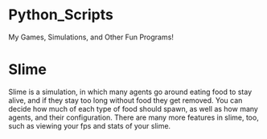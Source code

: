 # Python_Scripts
My Games, Simulations, and Other Fun Programs!

# Slime
Slime is a simulation, in which many agents go around eating food to stay alive, and if they stay too long without food they get removed. You can decide how much of each type of food should spawn, as well as how many agents, and their configuration. There are many more features in slime, too, such as viewing your fps and stats of your slime. 
